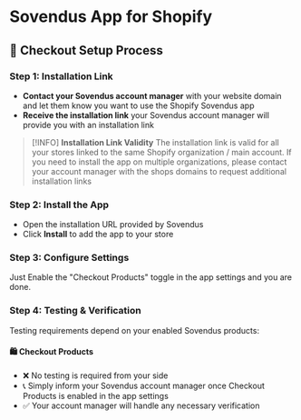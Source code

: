 # Sovendus App for Shopify

## 🚀 Checkout Setup Process

### Step 1: Installation Link

- **Contact your Sovendus account manager** with your website domain and let them know you want to use the Shopify Sovendus app
- **Receive the installation link** your Sovendus account manager will provide you with an installation link

> [!INFO]
> **Installation Link Validity**
> The installation link is valid for all your stores linked to the same Shopify organization / main account.
> If you need to install the app on multiple organizations, please contact your account manager with the shops domains to request additional installation links

### Step 2: Install the App

- Open the installation URL provided by Sovendus
- Click **Install** to add the app to your store

### Step 3: Configure Settings

Just Enable the "Checkout Products" toggle in the app settings and you are done.

### Step 4: Testing & Verification

Testing requirements depend on your enabled Sovendus products:

#### 🛍️ Checkout Products

- ❌ No testing is required from your side
- 📞 Simply inform your Sovendus account manager once Checkout Products is enabled in the app settings
- ✅ Your account manager will handle any necessary verification